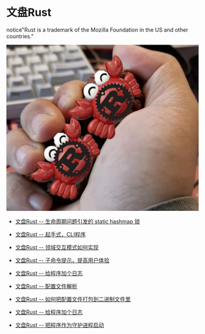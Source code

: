 # 文盘Rust

notice"Rust is a trademark of the Mozilla Foundation in the US and other countries."

![](articles/images/WechatIMG360.jpeg)

* [文盘Rust -- 生命周期问题引发的 static hashmap 锁](https://github.com/jiashiwen/wenpanrust/blob/main/articles/%E6%96%87%E7%9B%98Rust%20--%20%E7%94%9F%E5%91%BD%E5%91%A8%E6%9C%9F%E9%97%AE%E9%A2%98%E5%BC%95%E5%8F%91%E7%9A%84%20static%20hashmap%20%E9%94%81.md)
  
* [文盘Rust -- 起手式，CLI程序](https://github.com/jiashiwen/wenpanrust/blob/main/articles/%E6%96%87%E7%9B%98Rust%20--%20%E8%B5%B7%E6%89%8B%E5%BC%8F%EF%BC%8CCLI%E7%A8%8B%E5%BA%8F.md)

* [文盘Rust -- 领域交互模式如何实现](https://github.com/jiashiwen/wenpanrust/blob/main/articles/%E6%96%87%E7%9B%98Rust%20--%20%E9%A2%86%E5%9F%9F%E4%BA%A4%E4%BA%92%E6%A8%A1%E5%BC%8F%E6%98%AF%E5%A6%82%E4%BD%95%E5%AE%9E%E7%8E%B0%E7%9A%84.md)
  
* [文盘Rust -- 子命令提示，提高用户体验](https://github.com/jiashiwen/wenpanrust/blob/main/articles/%E6%96%87%E7%9B%98Rust%20--%20%E5%AD%90%E5%91%BD%E4%BB%A4%E6%8F%90%E7%A4%BA%EF%BC%8C%E6%8F%90%E9%AB%98%E7%94%A8%E6%88%B7%E4%BD%93%E9%AA%8C.md)
  
* [文盘Rust -- 给程序加个日志](https://github.com/jiashiwen/wenpanrust/blob/main/articles/%E6%96%87%E7%9B%98Rust%20--%20%E7%BB%99%E7%A8%8B%E5%BA%8F%E5%8A%A0%E4%B8%AA%E6%97%A5%E5%BF%97.md)

* [文盘Rust -- 配置文件解析](https://github.com/jiashiwen/wenpanrust/blob/main/articles/%E6%96%87%E7%9B%98Rust%20--%20%E9%85%8D%E7%BD%AE%E6%96%87%E4%BB%B6%E8%A7%A3%E6%9E%90.md)
  
* [文盘Rust -- 如何把配置文件打包到二进制文件里](https://github.com/jiashiwen/wenpanrust/blob/main/articles/%E6%96%87%E7%9B%98Rust%20--%20%E5%A6%82%E4%BD%95%E6%8A%8A%E9%85%8D%E7%BD%AE%E6%96%87%E4%BB%B6%E6%89%93%E5%8C%85%E5%88%B0%E4%BA%8C%E8%BF%9B%E5%88%B6%E6%96%87%E4%BB%B6%E9%87%8C.md)
  
* [文盘Rust -- 给程序加个日志]()
  
* [文盘Rust --  把程序作为守护进程启动]()